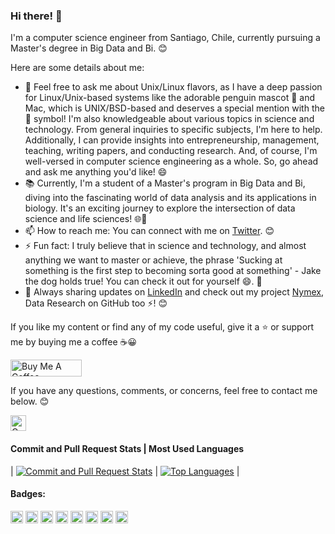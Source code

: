 ### Hi there! 👋

I'm a computer science engineer from Santiago, Chile, currently pursuing a Master's degree in Big Data and Bi. 😊

Here are some details about me:

- 💬 Feel free to ask me about Unix/Linux flavors, as I have a deep passion for Linux/Unix-based systems like the adorable penguin mascot 🐧 and Mac, which is UNIX/BSD-based and deserves a special mention with the  symbol! I'm also knowledgeable about various topics in science and technology. From general inquiries to specific subjects, I'm here to help. Additionally, I can provide insights into entrepreneurship, management, teaching, writing papers, and conducting research. And, of course, I'm well-versed in computer science engineering as a whole. So, go ahead and ask me anything you'd like! 😄
- 📚 Currently, I'm a student of a Master's program in Big Data and Bi, diving into the fascinating world of data analysis and its applications in biology. It's an exciting journey to explore the intersection of data science and life sciences! 🌐🧬
- 📫 How to reach me: You can connect with me on [Twitter](https://twitter.com/felipealfonsog). 😊
- ⚡ Fun fact: I truly believe that in science and technology, and almost anything we want to master or achieve, the phrase 'Sucking at something is the first step to becoming sorta good at something' - Jake the dog holds true! You can check it out for yourself 😄. 🐶
- 💼 Always sharing updates on [LinkedIn](https://linkedin.com/in/felipealfonsog) and check out my project [Nymex](https://github.com/Nymex), Data Research on GitHub too ⚡! 😊

If you like my content or find any of my code useful, give it a ⭐️ or support me by buying me a coffee :coffee::grinning:

<a href="https://www.buymeacoffee.com/felipealfonsog" target="_blank"><img src="https://www.buymeacoffee.com/assets/img/custom_images/orange_img.png" alt="Buy Me A Coffee" height="27" width="114"></a>

If you have any questions, comments, or concerns, feel free to contact me below. 😊

<p align="left">
  <a href="mailto:felipe.alfonso.glz@gmail.com"> 
    <img alt="Connect via Email" src="https://img.shields.io/badge/Gmail-c14438?style=flat&logo=Gmail&logoColor=white" height="25" />
  </a>
</p>

#### Commit and Pull Request Stats     |     Most Used Languages

| [![Commit and Pull Request Stats](https://github-readme-stats.vercel.app/api?username=felipealfonsog&show_icons=true&count_private=true&include_all_commits=true&hide=stars,issues&theme=graywhite)](https://github.com/felipealfonsog) | [![Top Languages](https://github-readme-stats.vercel.app/api/top-langs/?username=felipealfonsog&layout=compact&langs_count=10&hide_title=false&custom_title=Top%20Languages&theme=graywhite&hide_border=true&bg_color=00000000&card_width=250&hide=HTML&custom_icon_color=FF6F00&custom_rank_color=FFB74D&custom_title_color=FF6F00&layout=donut)](https://github.com/felipealfonsog) |

#### Badges:

[<img src="https://img.shields.io/badge/Linux-OS-blue?style=flat-square&logo=linux" height="20">](https://svgshare.com/i/Zhy.svg)
[<img src="https://img.shields.io/badge/macOS-OS-blue?style=flat-square&logo=apple" height="20">](https://svgshare.com/i/ZjP.svg)
[<img src="https://img.shields.io/badge/Open%20Source-Yes!-blue?style=flat-square&logo=github" height="20">](https://github.com/Naereen/badges/)
[<img src="https://img.shields.io/badge/Vim-Editor-019733?style=flat-square&logo=vim" height="20">](https://www.vim.org/)
[<img src="https://img.shields.io/badge/VS%20Code-Editor-007ACC?style=flat-square&logo=visual%20studio%20code" height="20">](https://code.visualstudio.com/)
[<img src="https://img.shields.io/badge/GitHub-Repo-181717?style=flat-square&logo=github" height="20">](https://github.com/)
[<img src="https://img.shields.io/badge/MIT%20license-LICENSE-blue?style=flat-square" height="20">](https://lbesson.mit-license.org/)
[<img src="https://img.shields.io/badge/License-GPL-blue?style=flat-square" height="20">](http://perso.crans.org/besson/LICENSE.html)


